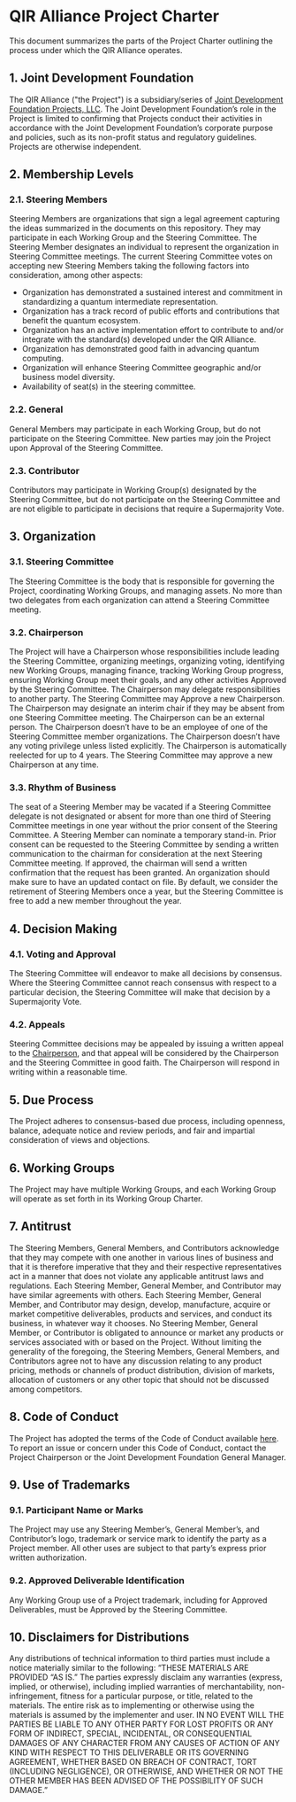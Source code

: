 # QIR Alliance Project Charter

This document summarizes the parts of the Project Charter outlining the process
under which the QIR Alliance operates.

## 1. Joint Development Foundation

The QIR Alliance ("the Project") is a subsidiary/series of [Joint Development
Foundation Projects, LLC](https://www.jointdevelopment.org/). The Joint
Development Foundation’s role in the Project is limited to confirming that
Projects conduct their activities in accordance with the Joint Development
Foundation’s corporate purpose and policies, such as its non-profit status and
regulatory guidelines. Projects are otherwise independent.

## 2. Membership Levels

### 2.1. Steering Members

Steering Members are organizations that sign a legal agreement capturing the
ideas summarized in the documents on this repository. They may participate in
each Working Group and the Steering Committee. The Steering Member designates an
individual to represent the organization in Steering Committee meetings.
The current Steering Committee votes on accepting new Steering Members
taking the following factors into consideration, among other aspects:

- Organization has demonstrated a sustained interest and commitment in
  standardizing a quantum intermediate representation.
- Organization has a track record of public efforts and contributions that
  benefit the quantum ecosystem.
- Organization has an active implementation effort to contribute to and/or
  integrate with the standard(s) developed under the QIR Alliance.
- Organization has demonstrated good faith in advancing quantum computing.
- Organization will enhance Steering Committee geographic and/or business model
  diversity.
- Availability of seat(s) in the steering committee.

### 2.2. General

General Members may participate in each Working Group, but do not participate on
the Steering Committee. New parties may join the Project upon Approval of the
Steering Committee.

### 2.3. Contributor

Contributors may participate in Working Group(s) designated by the Steering
Committee, but do not participate on the Steering Committee and are not eligible
to participate in decisions that require a Supermajority Vote.

## 3. Organization

### 3.1. Steering Committee

The Steering Committee is the body that is responsible for governing the
Project, coordinating Working Groups, and managing assets. No more than two 
delegates from each organization can attend a 
Steering Committee meeting.

### 3.2. Chairperson

The Project will have a Chairperson whose responsibilities include leading the
Steering Committee, organizing meetings, organizing voting, identifying new
Working Groups, managing finance, tracking Working Group progress, ensuring
Working Group meet their goals, and any other activities Approved by the
Steering Committee. The Chairperson may delegate responsibilities to another
party. The Steering Committee may Approve a new Chairperson. The Chairperson 
may designate an interim chair if they may be absent from one Steering Committee 
meeting. The Chairperson can be an external person. The Chairperson doesn’t 
have to be an employee of one of the Steering Committee member organizations. 
The Chairperson doesn’t have any voting privilege unless listed explicitly. 
The Chairperson is automatically reelected for up to 4 years. The Steering 
Committee may approve a new Chairperson at any time.

### 3.3. Rhythm of Business

The seat of a Steering Member may be vacated if a Steering Committee delegate
is not designated or absent for more than one third of Steering Committee meetings
in one year without the prior consent of the Steering Committee. A Steering Member
can nominate a temporary stand-in. Prior consent can be requested to the Steering
Committee by sending a written communication to the chairman for consideration at
the next Steering Committee meeting. If approved, the chairman will send a written
confirmation that the request has been granted. An organization should make sure
to have an updated contact on file. By default, we consider the retirement of
Steering Members once a year, but the Steering Committee is free to add a new
member throughout the year.

## 4. Decision Making

### 4.1. Voting and Approval

The Steering Committee will endeavor to make all decisions by consensus. Where
the Steering Committee cannot reach consensus with respect to a particular
decision, the Steering Committee will make that decision by a Supermajority
Vote.

### 4.2. Appeals

Steering Committee decisions may be appealed by issuing a written appeal to the
[Chairperson](mailto:qiralliance@mail.com), and that appeal will be considered
by the Chairperson and the Steering Committee in good faith. The Chairperson
will respond in writing within a reasonable time.

## 5. Due Process

The Project adheres to consensus-based due process, including openness, balance,
adequate notice and review periods, and fair and impartial consideration of
views and objections.

## 6. Working Groups

The Project may have multiple Working Groups, and each Working Group will
operate as set forth in its Working Group Charter.

## 7. Antitrust

The Steering Members, General Members, and Contributors acknowledge that they
may compete with one another in various lines of business and that it is
therefore imperative that they and their respective representatives act in a
manner that does not violate any applicable antitrust laws and regulations. Each
Steering Member, General Member, and Contributor may have similar agreements
with others. Each Steering Member, General Member, and Contributor may design,
develop, manufacture, acquire or market competitive deliverables, products and
services, and conduct its business, in whatever way it chooses. No Steering
Member, General Member, or Contributor is obligated to announce or market any
products or services associated with or based on the Project. Without limiting
the generality of the foregoing, the Steering Members, General Members, and
Contributors agree not to have any discussion relating to any product pricing,
methods or channels of product distribution, division of markets, allocation of
customers or any other topic that should not be discussed among competitors.

## 8. Code of Conduct

The Project has adopted the terms of the Code of Conduct available
[here](https://github.com/qir-alliance/.github/blob/main/Code_of_Conduct.md). To
report an issue or concern under this Code of Conduct, contact the Project
Chairperson or the Joint Development Foundation General Manager.

## 9. Use of Trademarks

### 9.1. Participant Name or Marks

The Project may use any Steering Member’s, General Member’s, and Contributor’s
logo, trademark or service mark to identify the party as a Project member. All
other uses are subject to that party’s express prior written authorization.

### 9.2. Approved Deliverable Identification

Any Working Group use of a Project trademark, including for Approved
Deliverables, must be Approved by the Steering Committee.

## 10. Disclaimers for Distributions

Any distributions of technical information to third parties must include a
notice materially similar to the following: “THESE MATERIALS ARE PROVIDED “AS
IS.” The parties expressly disclaim any warranties (express, implied, or
otherwise), including implied warranties of merchantability, non-infringement,
fitness for a particular purpose, or title, related to the materials. The entire
risk as to implementing or otherwise using the materials is assumed by the
implementer and user. IN NO EVENT WILL THE PARTIES BE LIABLE TO ANY OTHER PARTY
FOR LOST PROFITS OR ANY FORM OF INDIRECT, SPECIAL, INCIDENTAL, OR CONSEQUENTIAL
DAMAGES OF ANY CHARACTER FROM ANY CAUSES OF ACTION OF ANY KIND WITH RESPECT TO
THIS DELIVERABLE OR ITS GOVERNING AGREEMENT, WHETHER BASED ON BREACH OF
CONTRACT, TORT (INCLUDING NEGLIGENCE), OR OTHERWISE, AND WHETHER OR NOT THE
OTHER MEMBER HAS BEEN ADVISED OF THE POSSIBILITY OF SUCH DAMAGE.”
